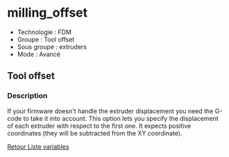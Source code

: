 # milling_offset

* Technologie : FDM
* Groupe : Tool offset
* Sous groupe : extruders
* Mode : Avancé

## Tool offset

### Description

If your firmware doesn't handle the extruder displacement you need the G-code to take it into account. This option lets you specify the displacement of each extruder with respect to the first one. It expects positive coordinates (they will be subtracted from the XY coordinate).

[Retour Liste variables](variable_list.md)